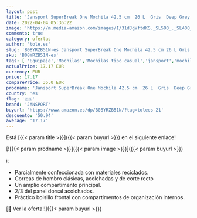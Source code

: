 ```yaml
---
layout: post
title: 'Jansport SuperBreak One Mochila 42.5 cm  26 L  Gris  Deep Grey '
date: 2022-04-04 05:36:22
image: 'https://m.media-amazon.com/images/I/31dJgVftdKS._SL500_._SL400_.jpg'
comments: true
category: ofertas
author: 'tole.es'
slug: 'B08YRZB51N-es Jansport SuperBreak One Mochila 42.5 cm 26 L Gris Deep Grey'
sku: 'B08YRZB51N-es'
tags: [ 'Equipaje','Mochilas','Mochilas tipo casual','jansport','mochila', ]
actualPrice: 17.17 EUR
currency: EUR
price: 17.17
comparePrice: 35.0 EUR
prodname: 'Jansport SuperBreak One Mochila 42.5 cm  26 L  Gris  Deep Grey '
country: 'es'
flag: '🇪🇸'
brand: 'JANSPORT'
buyurl: 'https://www.amazon.es/dp/B08YRZB51N/?tag=tolees-21'
descuento: '50.94'
average: '17.17'
---
```


Está [{{< param title >}}]({{< param buyurl >}}) en el siguiente enlace!

[![{{< param prodname >}}]({{< param image >}})]({{< param buyurl >}})

ℹ️:

- Parcialmente confeccionada con materiales reciclados.
- Correas de hombro clásicas, acolchadas y de corte recto
- Un amplio compartimento principal.
- 2/3 del panel dorsal acolchados.
- Práctico bolsillo frontal con compartimentos de organización internos.

[🛒 Ver la oferta!!]({{< param buyurl >}})
